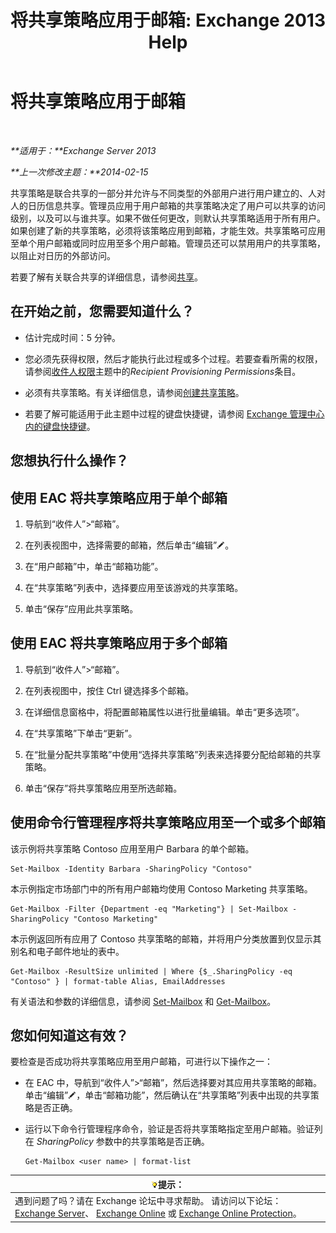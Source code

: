 ﻿---
title: '将共享策略应用于邮箱: Exchange 2013 Help'
TOCTitle: 将共享策略应用于邮箱
ms:assetid: dd4cc765-8469-4176-bb6e-d5b0f5235927
ms:mtpsurl: https://technet.microsoft.com/zh-cn/library/JJ657501(v=EXCHG.150)
ms:contentKeyID: 50491753
ms.date: 01/11/2018
mtps_version: v=EXCHG.150
ms.translationtype: HT
---

# 将共享策略应用于邮箱

 

_**适用于：**Exchange Server 2013_

_**上一次修改主题：**2014-02-15_

共享策略是联合共享的一部分并允许与不同类型的外部用户进行用户建立的、人对人的日历信息共享。管理员应用于用户邮箱的共享策略决定了用户可以共享的访问级别，以及可以与谁共享。如果不做任何更改，则默认共享策略适用于所有用户。如果创建了新的共享策略，必须将该策略应用到邮箱，才能生效。共享策略可应用至单个用户邮箱或同时应用至多个用户邮箱。管理员还可以禁用用户的共享策略，以阻止对日历的外部访问。

若要了解有关联合共享的详细信息，请参阅[共享](sharing-exchange-2013-help.md)。

## 在开始之前，您需要知道什么？

  - 估计完成时间：5 分钟。

  - 您必须先获得权限，然后才能执行此过程或多个过程。若要查看所需的权限，请参阅[收件人权限](recipients-permissions-exchange-2013-help.md)主题中的*Recipient Provisioning Permissions*条目。

  - 必须有共享策略。有关详细信息，请参阅[创建共享策略](create-a-sharing-policy-exchange-2013-help.md)。

  - 若要了解可能适用于此主题中过程的键盘快捷键，请参阅 [Exchange 管理中心内的键盘快捷键](keyboard-shortcuts-in-the-exchange-admin-center-exchange-online-protection-help.md)。

## 您想执行什么操作？

## 使用 EAC 将共享策略应用于单个邮箱

1.  导航到“收件人”\>“邮箱”。

2.  在列表视图中，选择需要的邮箱，然后单击“编辑”![编辑图标](images/Bb124582.6f53ccb2-1f13-4c02-bea0-30690e6ea71d(EXCHG.150).gif "编辑图标")。

3.  在“用户邮箱”中，单击“邮箱功能”。

4.  在“共享策略”列表中，选择要应用至该游戏的共享策略。

5.  单击“保存”应用此共享策略。

## 使用 EAC 将共享策略应用于多个邮箱

1.  导航到“收件人”\>“邮箱”。

2.  在列表视图中，按住 Ctrl 键选择多个邮箱。

3.  在详细信息窗格中，将配置邮箱属性以进行批量编辑。单击“更多选项”。

4.  在“共享策略”下单击“更新”。

5.  在“批量分配共享策略”中使用“选择共享策略”列表来选择要分配给邮箱的共享策略。

6.  单击“保存”将共享策略应用至所选邮箱。

## 使用命令行管理程序将共享策略应用至一个或多个邮箱

该示例将共享策略 Contoso 应用至用户 Barbara 的单个邮箱。

    Set-Mailbox -Identity Barbara -SharingPolicy "Contoso"

本示例指定市场部门中的所有用户邮箱均使用 Contoso Marketing 共享策略。

    Get-Mailbox -Filter {Department -eq "Marketing"} | Set-Mailbox -SharingPolicy "Contoso Marketing"

本示例返回所有应用了 Contoso 共享策略的邮箱，并将用户分类放置到仅显示其别名和电子邮件地址的表中。

    Get-Mailbox -ResultSize unlimited | Where {$_.SharingPolicy -eq "Contoso" } | format-table Alias, EmailAddresses

有关语法和参数的详细信息，请参阅 [Set-Mailbox](https://technet.microsoft.com/zh-cn/library/bb123981\(v=exchg.150\)) 和 [Get-Mailbox](https://technet.microsoft.com/zh-cn/library/bb123685\(v=exchg.150\))。

## 您如何知道这有效？

要检查是否成功将共享策略应用至用户邮箱，可进行以下操作之一：

  - 在 EAC 中，导航到“收件人”\>“邮箱”，然后选择要对其应用共享策略的邮箱。单击“编辑”![编辑图标](images/Bb124582.6f53ccb2-1f13-4c02-bea0-30690e6ea71d(EXCHG.150).gif "编辑图标")，单击“邮箱功能”，然后确认在“共享策略”列表中出现的共享策略是否正确。

  - 运行以下命令行管理程序命令，验证是否将共享策略指定至用户邮箱。验证列在 *SharingPolicy* 参数中的共享策略是否正确。
    
        Get-Mailbox <user name> | format-list

<table>
<thead>
<tr class="header">
<th><img src="images/Bb124558.tip(EXCHG.150).gif" title="提示" alt="提示" />提示：</th>
</tr>
</thead>
<tbody>
<tr class="odd">
<td>遇到问题了吗？请在 Exchange 论坛中寻求帮助。 请访问以下论坛：<a href="https://go.microsoft.com/fwlink/p/?linkid=60612">Exchange Server</a>、 <a href="https://go.microsoft.com/fwlink/p/?linkid=267542">Exchange Online</a> 或 <a href="https://go.microsoft.com/fwlink/p/?linkid=285351">Exchange Online Protection</a>。</td>
</tr>
</tbody>
</table>

